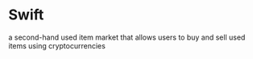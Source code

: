 # Swift
a second-hand used item market that allows users to buy and sell used items using cryptocurrencies 
